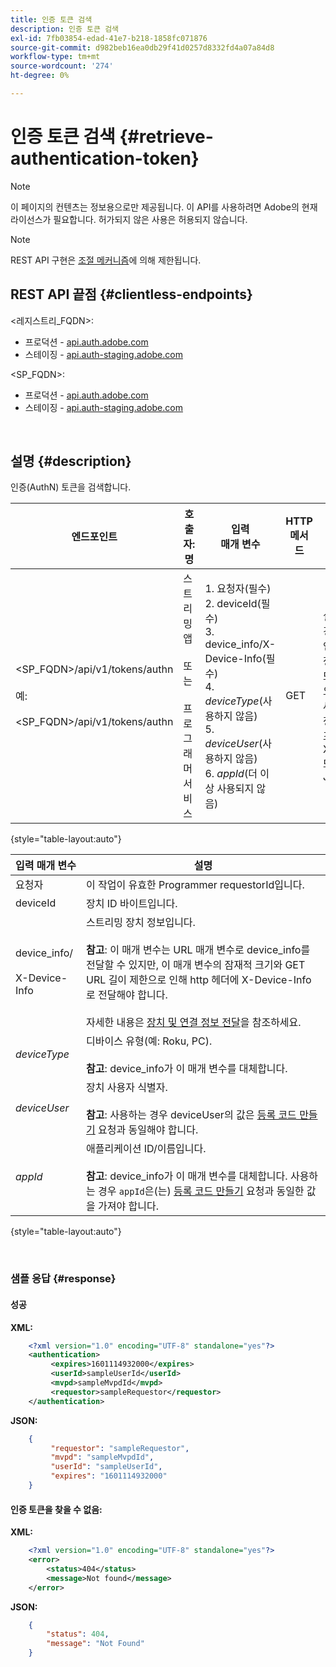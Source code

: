 ```yaml
---
title: 인증 토큰 검색
description: 인증 토큰 검색
exl-id: 7fb03854-edad-41e7-b218-1858fc071876
source-git-commit: d982beb16ea0db29f41d0257d8332fd4a07a84d8
workflow-type: tm+mt
source-wordcount: '274'
ht-degree: 0%

---
```


# 인증 토큰 검색 {#retrieve-authentication-token}

>[!NOTE]
>
>이 페이지의 컨텐츠는 정보용으로만 제공됩니다. 이 API를 사용하려면 Adobe의 현재 라이선스가 필요합니다. 허가되지 않은 사용은 허용되지 않습니다.

>[!NOTE]
>
> REST API 구현은 [조절 메커니즘](/help/authentication/integration-guide-programmers/throttling-mechanism.md)에 의해 제한됩니다.

## REST API 끝점 {#clientless-endpoints}

&lt;레지스트리_FQDN>:

* 프로덕션 - [api.auth.adobe.com](http://api.auth.adobe.com/)
* 스테이징 - [api.auth-staging.adobe.com](http://api.auth-staging.adobe.com/)

&lt;SP_FQDN>:

* 프로덕션 - [api.auth.adobe.com](http://api.auth.adobe.com/)
* 스테이징 - [api.auth-staging.adobe.com](http://api.auth-staging.adobe.com/)

</br>

## 설명 {#description}

인증(AuthN) 토큰을 검색합니다.

| 엔드포인트 | 호출자: </br>명 | 입력   </br>매개 변수 | HTTP </br>메서드 | 응답 | HTTP </br>응답 |
| --- | --- | --- | --- | --- | --- |
| &lt;SP_FQDN>/api/v1/tokens/authn</br></br>예: </br></br>&lt;SP_FQDN>/api/v1/tokens/authn | 스트리밍 앱</br></br>또는</br></br>프로그래머 서비스 | 1. 요청자(필수)</br>2.  deviceId(필수)</br>3.  device_info/X-Device-Info(필수)</br>4.  _deviceType_(사용하지 않음)</br>5.  _deviceUser_(사용하지 않음)</br>6.  _appId_(더 이상 사용되지 않음) | GET | 실패한 경우 인증 정보 또는 오류 세부 정보가 포함된 XML 또는 JSON. | 200 - 성공  </br>404 - 토큰을 찾을 수 없음 </br>410 - 토큰이 만료됨 |

{style="table-layout:auto"}


| 입력 매개 변수 | 설명 |
| --- |------------------------------------------------------------------------------------------------------------------------------------------------------------------------------------------------------------------------------------------------------------------------------------------------------------------------------------------------------------------------------------------------------------------------------------------------------------|
| 요청자 | 이 작업이 유효한 Programmer requestorId입니다. |
| deviceId | 장치 ID 바이트입니다. |
| device_info/</br></br>X-Device-Info | 스트리밍 장치 정보입니다.</br></br>**참고**: 이 매개 변수는 URL 매개 변수로 device_info를 전달할 수 있지만, 이 매개 변수의 잠재적 크기와 GET URL 길이 제한으로 인해 http 헤더에 X-Device-Info로 전달해야 합니다. </br></br>자세한 내용은 [장치 및 연결 정보 전달](/help/authentication/integration-guide-programmers/passing-client-information-device-connection-and-application.md)을 참조하세요. |
| _deviceType_ | 디바이스 유형(예: Roku, PC).</br></br>**참고**: device_info가 이 매개 변수를 대체합니다. |
| _deviceUser_ | 장치 사용자 식별자.</br></br>**참고**: 사용하는 경우 deviceUser의 값은 [등록 코드 만들기](/help/authentication/integration-guide-programmers/legacy/rest-api-v1/apis/registration-code-request.md) 요청과 동일해야 합니다. |
| _appId_ | 애플리케이션 ID/이름입니다. </br></br>**참고**: device_info가 이 매개 변수를 대체합니다. 사용하는 경우 `appId`은(는) [등록 코드 만들기](/help/authentication/integration-guide-programmers/legacy/rest-api-v1/apis/registration-code-request.md) 요청과 동일한 값을 가져야 합니다. |

{style="table-layout:auto"}

</br>

### 샘플 응답 {#response}



#### 성공

**XML:**

```XML
    <?xml version="1.0" encoding="UTF-8" standalone="yes"?>
    <authentication>
         <expires>1601114932000</expires>
         <userId>sampleUserId</userId>
         <mvpd>sampleMvpdId</mvpd>
         <requestor>sampleRequestor</requestor>
    </authentication>
```


**JSON:**

```JSON
    {
         "requestor": "sampleRequestor",
         "mvpd": "sampleMvpdId",
         "userId": "sampleUserId",
         "expires": "1601114932000"
    }
```





#### 인증 토큰을 찾을 수 없음:

**XML:**

```XML
    <?xml version="1.0" encoding="UTF-8" standalone="yes"?>
    <error>
        <status>404</status>
        <message>Not found</message>
    </error>
```


**JSON:**

```JSON
    {
        "status": 404,
        "message": "Not Found"
    }
```
